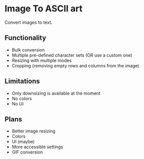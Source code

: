 # Image To ASCII art
Convert images to text.

## Functionality
- Bulk conversion
- Multiple pre-defined character sets (OR use a custom one)
- Resizing with multiple modes
- Cropping (removing empty rows and columns from the image)

## Limitations
- Only downsizing is available at the moment
- No colors
- No UI

## Plans
- Better image resizing
- Colors
- UI (maybe)
- More accessible settings
- GIF conversion
